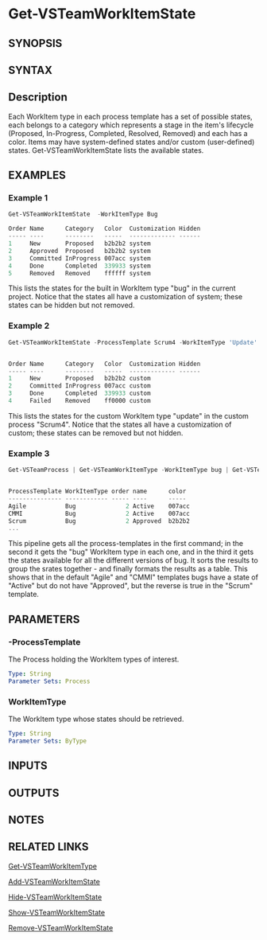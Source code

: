 <!-- #include "./common/header.md" -->

# Get-VSTeamWorkItemState

## SYNOPSIS

<!-- #include "./synopsis/Get-VSTeamWorkItemState.md" -->

## SYNTAX

## Description

Each WorkItem type in each process template has a set of possible states, each belongs to a category which represents a stage in the item's lifecycle (Proposed, In-Progress, Completed, Resolved, Removed) and each has a color. Items may have system-defined states and/or custom (user-defined) states. Get-VSTeamWorkItemState lists the available states.


## EXAMPLES

### Example 1

```powershell
Get-VSTeamWorkItemState  -WorkItemType Bug

Order Name      Category   Color  Customization Hidden
----- ----      --------   -----  ------------- ------
1     New       Proposed   b2b2b2 system
2     Approved  Proposed   b2b2b2 system
3     Committed InProgress 007acc system
4     Done      Completed  339933 system
5     Removed   Removed    ffffff system
```

This lists the states for the built in WorkItem type "bug" in the current project.
Notice that the states all have a customization of system; these states can be hidden but not removed.

### Example 2

```powershell
Get-VSTeamWorkItemState -ProcessTemplate Scrum4 -WorkItemType 'Update'


Order Name      Category   Color  Customization Hidden
----- ----      --------   -----  ------------- ------
1     New       Proposed   b2b2b2 custom
2     Committed InProgress 007acc custom
3     Done      Completed  339933 custom
4     Failed    Removed    ff0000 custom
```

This lists the states for the custom WorkItem type "update" in the custom process "Scrum4".
Notice that the states all have a customization of custom; these states can be removed but not hidden.

### Example 3

```powershell
Get-VSTeamProcess | Get-VSTeamWorkItemType -WorkItemType bug | Get-VSTeamWorkItemState | Sort-object name,processtemplate|  Format-table ProcessTemplate,WorkItemType,Order,name,Color -AutoSize


ProcessTemplate WorkItemType order name      color
--------------- ------------ ----- ----      -----
Agile           Bug              2 Active    007acc
CMMI            Bug              2 Active    007acc
Scrum           Bug              2 Approved  b2b2b2
...
```

This pipeline gets all the process-templates in the first command; in the second it gets the "bug" WorkItem type in each one, and in the third it gets the states available for all the different versions of bug. It sorts the results to group the srates together - and finally formats the results as a table.
This shows that in the default "Agile" and "CMMI" templates bugs have a state of "Active" but do not have "Approved", but the reverse is true in the "Scrum" template.


## PARAMETERS

### -ProcessTemplate

The Process holding the WorkItem types of interest.

```yaml
Type: String
Parameter Sets: Process
```

### WorkItemType

The WorkItem type whose states should be retrieved.

```yaml
Type: String
Parameter Sets: ByType
```

## INPUTS

## OUTPUTS

## NOTES

## RELATED LINKS

[Get-VSTeamWorkItemType](Get-VSTeamWorkItemType.md)

[Add-VSTeamWorkItemState](Add-VSTeamWorkItemState.md)

[Hide-VSTeamWorkItemState](Hide-VSTeamWorkItemState.md)

[Show-VSTeamWorkItemState](Show-VSTeamWorkItemState.md)

[Remove-VSTeamWorkItemState](Remove-VSTeamWorkItemState.md)